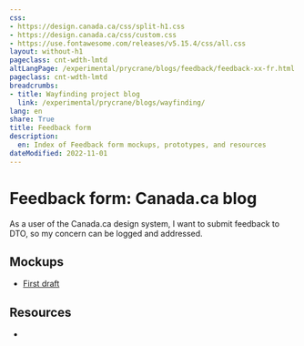 ```yaml
---
css:
- https://design.canada.ca/css/split-h1.css
- https://design.canada.ca/css/custom.css
- https://use.fontawesome.com/releases/v5.15.4/css/all.css
layout: without-h1
pageclass: cnt-wdth-lmtd
altLangPage: /experimental/prycrane/blogs/feedback/feedback-xx-fr.html
pageclass: cnt-wdth-lmtd
breadcrumbs:
- title: Wayfinding project blog
  link: /experimental/prycrane/blogs/wayfinding/
lang: en
share: True
title: Feedback form
description: 
  en: Index of Feedback form mockups, prototypes, and resources 
dateModified: 2022-11-01
---
```

<div class="container">
	<div class="row">
		<div class="col-md-6">
			<h1 property="name" id="wb-cont" dir="ltr"><span class="stacked"><span>Feedback form</span>: <span>Canada.ca blog</span></span></h1>
	 <p>As a user of the Canada.ca design system, I want to submit feedback to DTO, so my concern can be logged and addressed.</p>
		</div>
		<div class="col-md-6 mrgn-tp-sm hidden-sm hidden-xs provisional gc-topic-bg">
			<div data-bgimg="/experimental/prycrane/blogs/wayfinding/images/path-04.png"></div>
		</div>
	</div>
</div>

<section>	
	<h2>Mockups</h2>  

  <ul>
    <li><a href="feedback-01-en.html">First draft</a></li>   
  </ul>
        </section>
	<section>
	<h2>Resources</h2> 
        <ul>
		<li></li>
        </ul>
</section>
